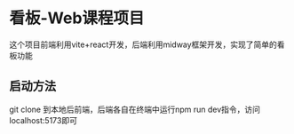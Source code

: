# 看板-Web课程项目
这个项目前端利用vite+react开发，后端利用midway框架开发，实现了简单的看板功能
## 启动方法
git clone 到本地后前端，后端各自在终端中运行npm run dev指令，访问localhost:5173即可
